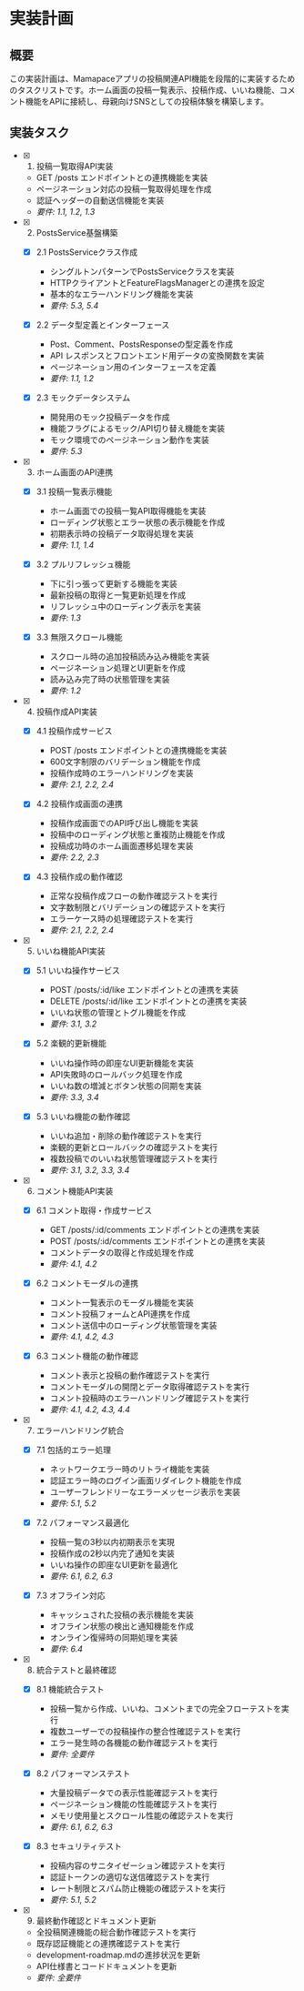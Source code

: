 # 実装計画

## 概要
この実装計画は、Mamapaceアプリの投稿関連API機能を段階的に実装するためのタスクリストです。ホーム画面の投稿一覧表示、投稿作成、いいね機能、コメント機能をAPIに接続し、母親向けSNSとしての投稿体験を構築します。

## 実装タスク

- [x] 1. 投稿一覧取得API実装
  - GET /posts エンドポイントとの連携機能を実装
  - ページネーション対応の投稿一覧取得処理を作成
  - 認証ヘッダーの自動送信機能を実装
  - _要件: 1.1, 1.2, 1.3_

- [x] 2. PostsService基盤構築
  - [x] 2.1 PostsServiceクラス作成
    - シングルトンパターンでPostsServiceクラスを実装
    - HTTPクライアントとFeatureFlagsManagerとの連携を設定
    - 基本的なエラーハンドリング機能を実装
    - _要件: 5.3, 5.4_

  - [x] 2.2 データ型定義とインターフェース
    - Post、Comment、PostsResponseの型定義を作成
    - API レスポンスとフロントエンド用データの変換関数を実装
    - ページネーション用のインターフェースを定義
    - _要件: 1.1, 1.2_

  - [x] 2.3 モックデータシステム
    - 開発用のモック投稿データを作成
    - 機能フラグによるモック/API切り替え機能を実装
    - モック環境でのページネーション動作を実装
    - _要件: 5.3_

- [x] 3. ホーム画面のAPI連携
  - [x] 3.1 投稿一覧表示機能
    - ホーム画面での投稿一覧API取得機能を実装
    - ローディング状態とエラー状態の表示機能を作成
    - 初期表示時の投稿データ取得処理を実装
    - _要件: 1.1, 1.4_

  - [x] 3.2 プルリフレッシュ機能
    - 下に引っ張って更新する機能を実装
    - 最新投稿の取得と一覧更新処理を作成
    - リフレッシュ中のローディング表示を実装
    - _要件: 1.3_

  - [x] 3.3 無限スクロール機能
    - スクロール時の追加投稿読み込み機能を実装
    - ページネーション処理とUI更新を作成
    - 読み込み完了時の状態管理を実装
    - _要件: 1.2_

- [x] 4. 投稿作成API実装
  - [x] 4.1 投稿作成サービス
    - POST /posts エンドポイントとの連携機能を実装
    - 600文字制限のバリデーション機能を作成
    - 投稿作成時のエラーハンドリングを実装
    - _要件: 2.1, 2.2, 2.4_

  - [x] 4.2 投稿作成画面の連携
    - 投稿作成画面でのAPI呼び出し機能を実装
    - 投稿中のローディング状態と重複防止機能を作成
    - 投稿成功時のホーム画面遷移処理を実装
    - _要件: 2.2, 2.3_

  - [x] 4.3 投稿作成の動作確認
    - 正常な投稿作成フローの動作確認テストを実行
    - 文字数制限とバリデーションの確認テストを実行
    - エラーケース時の処理確認テストを実行
    - _要件: 2.1, 2.2, 2.4_

- [x] 5. いいね機能API実装
  - [x] 5.1 いいね操作サービス
    - POST /posts/:id/like エンドポイントとの連携を実装
    - DELETE /posts/:id/like エンドポイントとの連携を実装
    - いいね状態の管理とトグル機能を作成
    - _要件: 3.1, 3.2_

  - [x] 5.2 楽観的更新機能
    - いいね操作時の即座なUI更新機能を実装
    - API失敗時のロールバック処理を作成
    - いいね数の増減とボタン状態の同期を実装
    - _要件: 3.3, 3.4_

  - [x] 5.3 いいね機能の動作確認
    - いいね追加・削除の動作確認テストを実行
    - 楽観的更新とロールバックの確認テストを実行
    - 複数投稿でのいいね状態管理確認テストを実行
    - _要件: 3.1, 3.2, 3.3, 3.4_

- [x] 6. コメント機能API実装
  - [x] 6.1 コメント取得・作成サービス
    - GET /posts/:id/comments エンドポイントとの連携を実装
    - POST /posts/:id/comments エンドポイントとの連携を実装
    - コメントデータの取得と作成処理を作成
    - _要件: 4.1, 4.2_

  - [x] 6.2 コメントモーダルの連携
    - コメント一覧表示のモーダル機能を実装
    - コメント投稿フォームとAPI連携を作成
    - コメント送信中のローディング状態管理を実装
    - _要件: 4.1, 4.2, 4.3_

  - [x] 6.3 コメント機能の動作確認
    - コメント表示と投稿の動作確認テストを実行
    - コメントモーダルの開閉とデータ取得確認テストを実行
    - コメント投稿時のエラーハンドリング確認テストを実行
    - _要件: 4.1, 4.2, 4.3, 4.4_

- [x] 7. エラーハンドリング統合
  - [x] 7.1 包括的エラー処理
    - ネットワークエラー時のリトライ機能を実装
    - 認証エラー時のログイン画面リダイレクト機能を作成
    - ユーザーフレンドリーなエラーメッセージ表示を実装
    - _要件: 5.1, 5.2_

  - [x] 7.2 パフォーマンス最適化
    - 投稿一覧の3秒以内初期表示を実現
    - 投稿作成の2秒以内完了通知を実装
    - いいね操作の即座なUI更新を最適化
    - _要件: 6.1, 6.2, 6.3_

  - [x] 7.3 オフライン対応
    - キャッシュされた投稿の表示機能を実装
    - オフライン状態の検出と通知機能を作成
    - オンライン復帰時の同期処理を実装
    - _要件: 6.4_

- [x] 8. 統合テストと最終確認
  - [x] 8.1 機能統合テスト
    - 投稿一覧から作成、いいね、コメントまでの完全フローテストを実行
    - 複数ユーザーでの投稿操作の整合性確認テストを実行
    - エラー発生時の各機能の動作確認テストを実行
    - _要件: 全要件_

  - [x] 8.2 パフォーマンステスト
    - 大量投稿データでの表示性能確認テストを実行
    - ページネーション機能の性能確認テストを実行
    - メモリ使用量とスクロール性能の確認テストを実行
    - _要件: 6.1, 6.2, 6.3_

  - [x] 8.3 セキュリティテスト
    - 投稿内容のサニタイゼーション確認テストを実行
    - 認証トークンの適切な送信確認テストを実行
    - レート制限とスパム防止機能の確認テストを実行
    - _要件: 5.1, 5.2_

- [x] 9. 最終動作確認とドキュメント更新
  - 全投稿関連機能の総合動作確認テストを実行
  - 既存認証機能との連携確認テストを実行
  - development-roadmap.mdの進捗状況を更新
  - API仕様書とコードドキュメントを更新
  - _要件: 全要件_